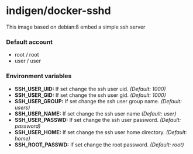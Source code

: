 # indigen/docker-sshd

This image based on debian:8 embed a simple ssh server

### Default account
  - root / root
  - user / user
  
### Environment variables
  - **SSH_USER_UID:** If set change the ssh user uid. *(Default: 1000)*
  - **SSH_USER_GID:** If set change the ssh user gid. *(Default: 1000)*
  - **SSH_USER_GROUP:** If set change the ssh user group name. *(Default: users)*
  - **SSH_USER_NAME:** If set change the ssh user name *(Default: user)*
  - **SSH_USER_PASSWD:** If set change the ssh user password. *(Default: password)*
  - **SSH_USER_HOME:** If set change the ssh user home directory. *(Default: home)*
  - **SSH_ROOT_PASSWD:** If set change the root password. *(Default: root)*